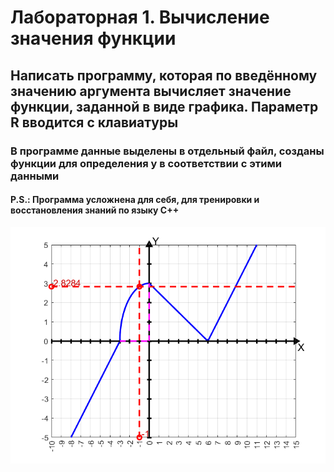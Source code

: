 # Лабораторная 1. Вычисление значения функции
## Написать программу, которая по введённому значению аргумента вычисляет значение функции, заданной в виде графика. Параметр R вводится с клавиатуры
### В программе данные выделены в отдельный файл, созданы функции для определения y в соответствии с этими данными
#### P.S.: Программа усложнена для себя, для тренировки и восстановления знаний по языку С++
![image](./info.png)

